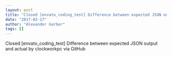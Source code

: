 ```yaml
---
layout: post
title: "Closed [envato_coding_test] Difference between expected JSON output and actual"
date: "2017-02-17"
author: "Alexander Garber"
tags: []
---
```


Closed [envato_coding_test] Difference between expected JSON output and actual by clockworkpc via GitHub